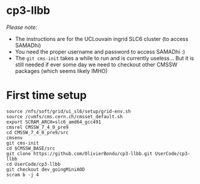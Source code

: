 cp3-llbb
========

*Please note:*
* The instructions are for the UCLouvain ingrid SLC6 cluster (to access SAMADhi)
* You need the proper username and password to access SAMADhi :)
* The `git cms-init` takes a while to run and is currently useless... But it is still needed if ever some day we need to checkout other CMSSW packages (which seems likely IMHO)

# First time setup

 ```
 source /nfs/soft/grid/ui_sl6/setup/grid-env.sh
 source /cvmfs/cms.cern.ch/cmsset_default.sh
 export SCRAM_ARCH=slc6_amd64_gcc491
 cmsrel CMSSW_7_4_0_pre9
 cd CMSSW_7_4_0_pre9/src
 cmsenv
 git cms-init
 cd $CMSSW_BASE/src 
 git clone https://github.com/OlivierBondu/cp3-llbb.git UserCode/cp3-llbb
 cd UserCode/cp3-llbb
 git checkout dev_goingMiniAOD
 scram b -j 4
 ```

